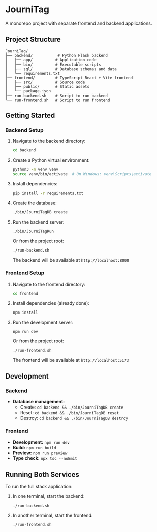 # JourniTag

A monorepo project with separate frontend and backend applications.

## Project Structure

```
JourniTag/
├── backend/           # Python Flask backend
│   ├── app/          # Application code
│   ├── bin/          # Executable scripts
│   ├── sql/          # Database schemas and data
│   └── requirements.txt
├── frontend/         # TypeScript React + Vite frontend
│   ├── src/          # Source code
│   ├── public/       # Static assets
│   └── package.json
├── run-backend.sh    # Script to run backend
└── run-frontend.sh   # Script to run frontend
```

## Getting Started

### Backend Setup

1. Navigate to the backend directory:
   ```bash
   cd backend
   ```

2. Create a Python virtual environment:
   ```bash
   python3 -m venv venv
   source venv/bin/activate  # On Windows: venv\Scripts\activate
   ```

3. Install dependencies:
   ```bash
   pip install -r requirements.txt
   ```

4. Create the database:
   ```bash
   ./bin/JourniTagDB create
   ```

5. Run the backend server:
   ```bash
   ./bin/JourniTagRun
   ```
   Or from the project root:
   ```bash
   ./run-backend.sh
   ```

   The backend will be available at `http://localhost:8000`

### Frontend Setup

1. Navigate to the frontend directory:
   ```bash
   cd frontend
   ```

2. Install dependencies (already done):
   ```bash
   npm install
   ```

3. Run the development server:
   ```bash
   npm run dev
   ```
   Or from the project root:
   ```bash
   ./run-frontend.sh
   ```

   The frontend will be available at `http://localhost:5173`

## Development

### Backend

- **Database management:**
  - Create: `cd backend && ./bin/JourniTagDB create`
  - Reset: `cd backend && ./bin/JourniTagDB reset`
  - Destroy: `cd backend && ./bin/JourniTagDB destroy`

### Frontend

- **Development:** `npm run dev`
- **Build:** `npm run build`
- **Preview:** `npm run preview`
- **Type check:** `npx tsc --noEmit`

## Running Both Services

To run the full stack application:

1. In one terminal, start the backend:
   ```bash
   ./run-backend.sh
   ```

2. In another terminal, start the frontend:
   ```bash
   ./run-frontend.sh
   ```
